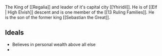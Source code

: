 The King of [[Regalia]] and leader of it's capital city [[Yhiridil]]. He is of [[Elf | High Elvish]] descent and is one member of the [[13 Ruling Families]]. He is the son of the former king [[Sebastian the Great]].

## Ideals
- Believes in personal wealth above all else
- 